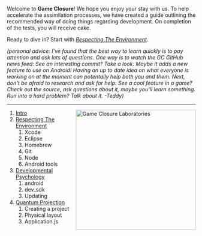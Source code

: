 Welcome to **Game Closure**! We hope you enjoy your stay with us. To help accelerate the assimilation processes, we have created a guide outlining the recommended way of doing things regarding development. On completion of the tests, you will receive cake.

Ready to dive in? Start with *[Respecting The Environment](https://github.com/gameclosure/intro/blob/master/ENVIRONMENT.md)*.

*(personal advice: I've found that the best way to learn quickly is to pay attention and ask lots of questions. One way is to watch the GC GitHub news feed: See an interesting commit? Take a look. Maybe it adds a new feature to use on Android! Having an up to date idea on what everyone is working on at the moment can potentally help both you and them. Next, don't be afraid to research and ask for help: See a cool feature in a game? Check out the source, ask questions about it, maybe you'll learn something. Run into a hard problem? Talk about it. -Teddy)*

---

<img src="https://github.com/gameclosure/intro/raw/master/etc/logo.png" height="320" alt="Game Closure Laboratories" title="Game Closure Laboratories" align="right">

1. [Intro](https://github.com/gameclosure/intro/blob/master/README.md)
2. [Respecting The Environment](https://github.com/gameclosure/intro/blob/master/ENVIRONMENT.md)
	1. Xcode
	2. Eclipse
	3. Homebrew
	4. Git
	5. Node
	6. Android tools
3. [Developmental Psychology](https://github.com/gameclosure/intro/blob/master/SDK.md)
	1. android
	2. dev_sdk
	3. Updating
4. [Quantum Projection](https://github.com/gameclosure/intro/blob/master/PROJECT.md)
	1. Creating a project
	2. Physical layout
	3. Application.js